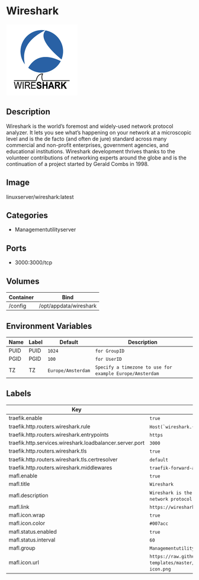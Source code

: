 # Wireshark

![Logo](images/Wireshark.png)

## Description
Wireshark is the world’s foremost and widely\-used network protocol analyzer. It lets you see what’s happening on your network at a microscopic level and is the de facto (and often de jure) standard across many commercial and non\-profit enterprises, government agencies, and educational institutions. Wireshark development thrives thanks to the volunteer contributions of networking experts around the globe and is the continuation of a project started by Gerald Combs in 1998\.

## Image
linuxserver/wireshark:latest

## Categories
- Managementutilityserver

## Ports
- 3000:3000/tcp

## Volumes
| Container | Bind |
|-----------|------|
| /config | /opt/appdata/wireshark |

## Environment Variables
| Name | Label | Default | Description |
|------|-------|---------|-------------|
| PUID | PUID | ```1024``` | ```for GroupID``` |
| PGID | PGID | ```100``` | ```for UserID``` |
| TZ | TZ | ```Europe/Amsterdam``` | ```Specify a timezone to use for example Europe/Amsterdam``` |

## Labels
| Key | Value |
|-----|-------|
| traefik.enable | ```true``` |
| traefik.http.routers.wireshark.rule | ```Host(`wireshark.{$TRAEFIK_INGRESS_DOMAIN}`)``` |
| traefik.http.routers.wireshark.entrypoints | ```https``` |
| traefik.http.services.wireshark.loadbalancer.server.port | ```3000``` |
| traefik.http.routers.wireshark.tls | ```true``` |
| traefik.http.routers.wireshark.tls.certresolver | ```default``` |
| traefik.http.routers.wireshark.middlewares | ```traefik-forward-auth``` |
| mafl.enable | ```true``` |
| mafl.title | ```Wireshark``` |
| mafl.description | ```Wireshark is the world’s foremost and widely-used network protocol analyzer.``` |
| mafl.link | ```https://wireshark.{$TRAEFIK_INGRESS_DOMAIN}``` |
| mafl.icon.wrap | ```true``` |
| mafl.icon.color | ```#007acc``` |
| mafl.status.enabled | ```true``` |
| mafl.status.interval | ```60``` |
| mafl.group | ```Managementutilityserver``` |
| mafl.icon.url | ```https://raw.githubusercontent.com/linuxserver/docker-templates/master/linuxserver.io/img/wireshark-icon.png``` |

